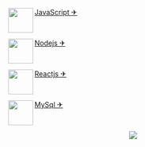 <p><img src="https://github.com/adennyfernandesphp/imagens/blob/master/Logo/javascript.png" width="50" height="50" align="left">
<a href="https://developer.mozilla.org/pt-BR/docs/Web/JavaScript" target="_blank">JavaScript ✈</a></p><br>

<p><img src="https://github.com/adennyfernandesphp/imagens/blob/master/Logo/nodejs.png" width="50" height="50" align="left">
<a href="https://nodejs.org/en/" target="_blank">Nodejs ✈</a></p><br>

<p><img src="https://github.com/adennyfernandesphp/imagens/blob/master/Logo/reactjs.png" width="50" height="50" align="left">
<a href="https://reactjs.org/" target="_blank">Reactjs ✈</a></p><br>

<p><img src="https://github.com/adennyfernandesphp/imagens/blob/master/Logo/mysql.png" width="50" height="50" align="left">
<a href="https://www.mysql.com/" target="_blank">MySql ✈</a></p><br>


<p align="center"><img src="https://github.com/adennyfernandesphp/imagens/blob/master/homem%20letra.gif"/></p>




